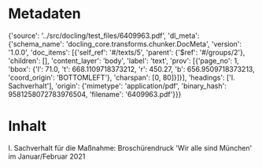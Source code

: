 # Metadaten
{'source': '../src/docling/test_files/6409963.pdf', 'dl_meta': {'schema_name': 'docling_core.transforms.chunker.DocMeta', 'version': '1.0.0', 'doc_items': [{'self_ref': '#/texts/5', 'parent': {'$ref': '#/groups/2'}, 'children': [], 'content_layer': 'body', 'label': 'text', 'prov': [{'page_no': 1, 'bbox': {'l': 71.0, 't': 668.1109718373212, 'r': 450.27, 'b': 656.9509718373213, 'coord_origin': 'BOTTOMLEFT'}, 'charspan': [0, 80]}]}], 'headings': ['I. Sachverhalt'], 'origin': {'mimetype': 'application/pdf', 'binary_hash': 9581258072783976504, 'filename': '6409963.pdf'}}}

# Inhalt
I. Sachverhalt
für die Maßnahme: Broschürendruck 'Wir alle sind München' im Januar/Februar 2021